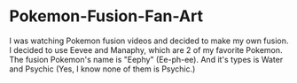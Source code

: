 # Pokemon-Fusion-Fan-Art
I was watching Pokemon fusion videos and decided to make my own fusion. I decided to use Eevee and Manaphy, which are 2 of my favorite Pokemon. The fusion Pokemon's name is "Eephy" (Ee-ph-ee). And it's types is Water and Psychic (Yes, I know none of them is Psychic.)  
